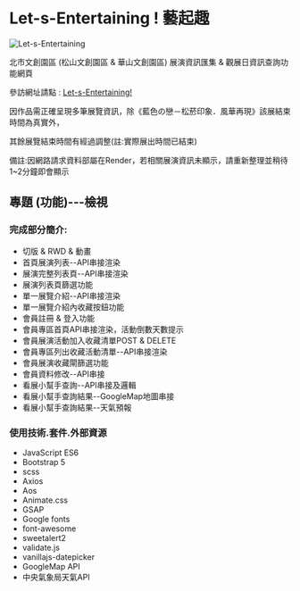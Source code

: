 # Let-s-Entertaining ! 藝起趣
<img alt="Let-s-Entertaining" src="https://i.imgur.com/Upvw21J.png">

北市文創園區 (松山文創園區 & 華山文創園區)
展演資訊匯集 & 觀展日資訊查詢功能網頁

參訪網址請點 : [Let-s-Entertaining!](https://sming0305.github.io/Let-s-Entertaining/)


<p>因作品需正確呈現多筆展覽資訊，除《藍色の戀－松菸印象．風華再現》該展結束時間為真實外，</p>
<p>其餘展覽結束時間有經過調整(註:實際展出時間已結束)</p>
<p>備註:因網路請求資料部屬在Render，若相關展演資訊未顯示，請重新整理並稍待1~2分鐘即會顯示</p>

## 專題 (功能)---檢視
### 完成部分簡介:
- 切版 & RWD & 動畫
- 首頁展演列表--API串接渲染
- 展演完整列表頁--API串接渲染
- 展演列表頁篩選功能
- 單一展覽介紹--API串接渲染
- 單一展覽介紹內收藏按鈕功能
- 會員註冊 & 登入功能
- 會員專區首頁API串接渲染，活動倒數天數提示
- 會員展演活動加入收藏清單POST & DELETE
- 會員專區列出收藏活動清單--API串接渲染
- 會員展演收藏閘篩選功能
- 會員資料修改--API串接
- 看展小幫手查詢--API串接及邏輯
- 看展小幫手查詢結果--GoogleMap地圖串接
- 看展小幫手查詢結果--天氣預報

### 使用技術.套件.外部資源
- JavaScript ES6
- Bootstrap 5
- scss
- Axios
- Aos
- Animate.css
- GSAP
- Google fonts
- font-awesome
- sweetalert2
- validate.js
- vanillajs-datepicker
- GoogleMap API
- 中央氣象局天氣API

